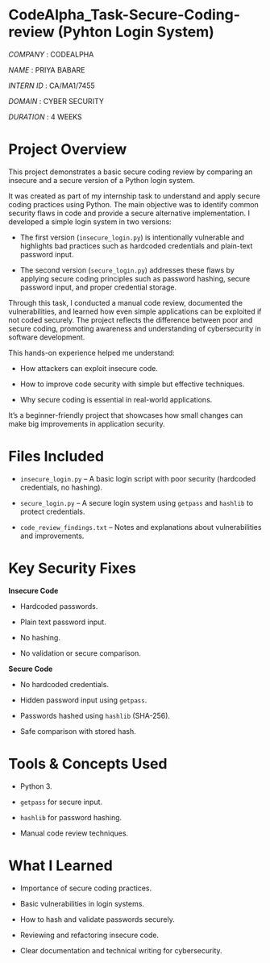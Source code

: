 # CodeAlpha_Task-Secure-Coding-review (Pyhton Login System)

*COMPANY* : CODEALPHA

*NAME* : PRIYA BABARE

*INTERN ID* : CA/MA1/7455

*DOMAIN* : CYBER  SECURITY 

*DURATION* : 4 WEEKS

# Project Overview

This project demonstrates a basic secure coding review by comparing an insecure and a secure version of a Python login system.

It was created as part of my internship task to understand and apply secure coding practices using Python. The main objective was to identify common security flaws in code and provide a secure alternative implementation. I developed a simple login system in two versions:

- The first version (`insecure_login.py`) is intentionally vulnerable and highlights bad practices such as hardcoded credentials and plain-text password input.
  
- The second version (`secure_login.py`) addresses these flaws by applying secure coding principles such as password hashing, secure password input, and proper credential storage.

Through this task, I conducted a manual code review, documented the vulnerabilities, and learned how even simple applications can be exploited if not coded securely. The project reflects the difference between poor and secure coding, promoting awareness and understanding of cybersecurity in software development.

This hands-on experience helped me understand:

- How attackers can exploit insecure code.
  
- How to improve code security with simple but effective techniques.
  
- Why secure coding is essential in real-world applications.

It’s a beginner-friendly project that showcases how small changes can make big improvements in application security.

# Files Included

- `insecure_login.py` – A basic login script with poor security (hardcoded credentials, no hashing).

- `secure_login.py` – A secure login system using `getpass` and `hashlib` to protect credentials.
  
- `code_review_findings.txt` – Notes and explanations about vulnerabilities and improvements.

#  Key Security Fixes

**Insecure Code**

- Hardcoded passwords.                     

- Plain text password input.

- No hashing.                             

- No validation or secure comparison.

**Secure Code**

- No hardcoded credentials.

- Hidden password input using `getpass`.

- Passwords hashed using `hashlib` (SHA-256).

- Safe comparison with stored hash.

# Tools & Concepts Used

- Python 3.
  
- `getpass` for secure input.
 
- `hashlib` for password hashing.
 
- Manual code review techniques.

# What I Learned

- Importance of secure coding practices.
  
- Basic vulnerabilities in login systems.
  
- How to hash and validate passwords securely.
 
- Reviewing and refactoring insecure code.
 
- Clear documentation and technical writing for cybersecurity.
